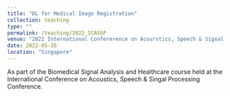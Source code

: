 ```yaml
---
title: "DL for Medical Image Registration"
collection: teaching
type: ""
permalink: /teaching/2022_ICASSP
venue: "2022 International Confererence on Acourstics, Speech & Signal Processing"
date: 2022-05-26
location: "Singapore"
---
```


As part of the Biomedical Signal Analysis and Healthcare course held at the International Conference on Acoustics, Speech & Singal Processing Conference.  